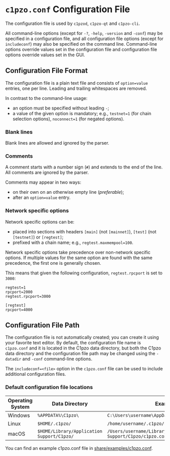 # `c1pzo.conf` Configuration File

The configuration file is used by `c1pzod`, `c1pzo-qt` and `c1pzo-cli`.

All command-line options (except for `-?`, `-help`, `-version` and `-conf`) may be specified in a configuration file, and all configuration file options (except for `includeconf`) may also be specified on the command line. Command-line options override values set in the configuration file and configuration file options override values set in the GUI.

## Configuration File Format

The configuration file is a plain text file and consists of `option=value` entries, one per line. Leading and trailing whitespaces are removed.

In contrast to the command-line usage:
- an option must be specified without leading `-`;
- a value of the given option is mandatory; e.g., `testnet=1` (for chain selection options), `noconnect=1` (for negated options).

### Blank lines

Blank lines are allowed and ignored by the parser.

### Comments

A comment starts with a number sign (`#`) and extends to the end of the line. All comments are ignored by the parser.

Comments may appear in two ways:
- on their own on an otherwise empty line (_preferable_);
- after an `option=value` entry.

### Network specific options

Network specific options can be:
- placed into sections with headers `[main]` (not `[mainnet]`), `[test]` (not `[testnet]`) or `[regtest]`;
- prefixed with a chain name; e.g., `regtest.maxmempool=100`.

Network specific options take precedence over non-network specific options.
If multiple values for the same option are found with the same precedence, the
first one is generally chosen.

This means that given the following configuration, `regtest.rpcport` is set to `3000`:

```
regtest=1
rpcport=2000
regtest.rpcport=3000

[regtest]
rpcport=4000
```

## Configuration File Path

The configuration file is not automatically created; you can create it using your favorite text editor. By default, the configuration file name is `c1pzo.conf` and it is located in the C1pzo data directory, but both the C1pzo data directory and the configuration file path may be changed using the `-datadir` and `-conf` command-line options.

The `includeconf=<file>` option in the `c1pzo.conf` file can be used to include additional configuration files.

### Default configuration file locations

Operating System | Data Directory | Example Path
-- | -- | --
Windows | `%APPDATA%\C1pzo\` | `C:\Users\username\AppData\Roaming\C1pzo\c1pzo.conf`
Linux | `$HOME/.c1pzo/` | `/home/username/.c1pzo/c1pzo.conf`
macOS | `$HOME/Library/Application Support/C1pzo/` | `/Users/username/Library/Application Support/C1pzo/c1pzo.conf`

You can find an example c1pzo.conf file in [share/examples/c1pzo.conf](../share/examples/c1pzo.conf).
